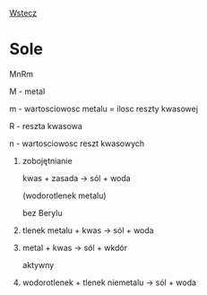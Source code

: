 [Wstecz](../chemia.md)

# Sole

MnRm

M - metal

m - wartosciowosc metalu = ilosc reszty kwasowej

R - reszta kwasowa

n - wartosciowosc reszt kwasowych

1. zobojętnianie

    kwas + zasada → sól + woda

    (wodorotlenek metalu)

    bez Berylu

2. tlenek metalu + kwas → sól + woda
3. metal + kwas → sól + wkdór

    aktywny

4. wodorotlenek + tlenek niemetalu → sól + woda
